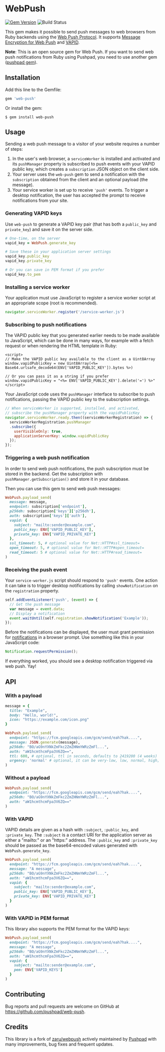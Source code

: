 # WebPush

[![Gem Version](https://badge.fury.io/rb/web-push.svg)](https://badge.fury.io/rb/web-push)
![Build Status](https://github.com/pushpad/web-push/workflows/CI/badge.svg)

This gem makes it possible to send push messages to web browsers from Ruby backends using the [Web Push Protocol](https://datatracker.ietf.org/doc/html/rfc8030). It supports [Message Encryption for Web Push](https://datatracker.ietf.org/doc/html/rfc8291) and [VAPID](https://datatracker.ietf.org/doc/html/rfc8292).

**Note**: This is an open source gem for Web Push. If you want to send web push notifications from Ruby using Pushpad, you need to use another gem ([pushpad gem](https://github.com/pushpad/pushpad-ruby)).

## Installation

Add this line to the Gemfile:

```ruby
gem 'web-push'
```

Or install the gem:

```console
$ gem install web-push
```

## Usage

Sending a web push message to a visitor of your website requires a number of steps:

1. In the user's web browser, a `serviceWorker` is installed and activated and its `pushManager` property is subscribed to push events with your VAPID public key, which creates a `subscription` JSON object on the client side.
2. Your server uses the `web-push` gem to send a notification with the `subscription` obtained from the client and an optional payload (the message).
3. Your service worker is set up to receive `'push'` events. To trigger a desktop notification, the user has accepted the prompt to receive notifications from your site.

### Generating VAPID keys

Use `web-push` to generate a VAPID key pair (that has both a `public_key` and `private_key`) and save it on the server side.

```ruby
# One-time, on the server
vapid_key = WebPush.generate_key

# Save these in your application server settings
vapid_key.public_key
vapid_key.private_key

# Or you can save in PEM format if you prefer
vapid_key.to_pem
```

### Installing a service worker

Your application must use JavaScript to register a service worker script at an appropriate scope (root is recommended).

```javascript
navigator.serviceWorker.register('/service-worker.js')
```

### Subscribing to push notifications

The VAPID public key that you generated earlier needs to be made available to JavaScript, which can be done in many ways, for example with a fetch request or when rendering the HTML template in Ruby:

```erb
<script>
// Make the VAPID public key available to the client as a Uint8Array
window.vapidPublicKey = new Uint8Array(<%= Base64.urlsafe_decode64(ENV['VAPID_PUBLIC_KEY']).bytes %>)

// Or you can pass it as a string if you prefer
window.vapidPublicKey = "<%= ENV['VAPID_PUBLIC_KEY'].delete('=') %>"
</script>
```

Your JavaScript code uses the `pushManager` interface to subscribe to push notifications, passing the VAPID public key to the subscription settings.

```javascript
// When serviceWorker is supported, installed, and activated,
// subscribe the pushManager property with the vapidPublicKey
navigator.serviceWorker.ready.then((serviceWorkerRegistration) => {
  serviceWorkerRegistration.pushManager
  .subscribe({
    userVisibleOnly: true,
    applicationServerKey: window.vapidPublicKey
  });
});
```

### Triggering a web push notification

In order to send web push notifications, the push subscription must be stored in the backend. Get the subscription with `pushManager.getSubscription()` and store it in your database.

Then you can use this gem to send web push messages:

```ruby
WebPush.payload_send(
  message: message,
  endpoint: subscription['endpoint'],
  p256dh: subscription['keys']['p256dh'],
  auth: subscription['keys']['auth'],
  vapid: {
    subject: "mailto:sender@example.com",
    public_key: ENV['VAPID_PUBLIC_KEY'],
    private_key: ENV['VAPID_PRIVATE_KEY']
  },
  ssl_timeout: 5, # optional value for Net::HTTP#ssl_timeout=
  open_timeout: 5, # optional value for Net::HTTP#open_timeout=
  read_timeout: 5 # optional value for Net::HTTP#read_timeout=
)
```

### Receiving the push event

Your `service-worker.js` script should respond to `'push'` events. One action it can take is to trigger desktop notifications by calling `showNotification` on the `registration` property.

```javascript
self.addEventListener('push', (event) => {
  // Get the push message
  var message = event.data;
  // Display a notification
  event.waitUntil(self.registration.showNotification('Example'));
});
```

Before the notifications can be displayed, the user must grant permission for [notifications](https://developer.mozilla.org/en-US/docs/Web/API/notification) in a browser prompt. Use something like this in your JavaScript code:

```javascript
Notification.requestPermission();
```

If everything worked, you should see a desktop notification triggered via web push. Yay!

## API

### With a payload

```ruby
message = {
  title: "Example",
  body: "Hello, world!",
  icon: "https://example.com/icon.png"
}

WebPush.payload_send(
  endpoint: "https://fcm.googleapis.com/gcm/send/eah7hak....",
  message: JSON.generate(message),
  p256dh: "BO/aG9nYXNkZmFkc2ZmZHNmYWRzZmFl...",
  auth: "aW1hcmthcmFpa3V6ZQ==",
  ttl: 600, # optional, ttl in seconds, defaults to 2419200 (4 weeks)
  urgency: 'normal' # optional, it can be very-low, low, normal, high, defaults to normal
)
```

### Without a payload

```ruby
WebPush.payload_send(
  endpoint: "https://fcm.googleapis.com/gcm/send/eah7hak....",
  p256dh: "BO/aG9nYXNkZmFkc2ZmZHNmYWRzZmFl...",
  auth: "aW1hcmthcmFpa3V6ZQ=="
)
```

### With VAPID

VAPID details are given as a hash with `:subject`, `:public_key`, and
`:private_key`. The `:subject` is a contact URI for the application server as either a "mailto:" or an "https:" address. The `:public_key` and `:private_key` should be passed as the base64-encoded values generated with `WebPush.generate_key`.

```ruby
WebPush.payload_send(
  endpoint: "https://fcm.googleapis.com/gcm/send/eah7hak....",
  message: "A message",
  p256dh: "BO/aG9nYXNkZmFkc2ZmZHNmYWRzZmFl...",
  auth: "aW1hcmthcmFpa3V6ZQ==",
  vapid: {
    subject: "mailto:sender@example.com",
    public_key: ENV['VAPID_PUBLIC_KEY'],
    private_key: ENV['VAPID_PRIVATE_KEY']
  }
)
```

### With VAPID in PEM format

This library also supports the PEM format for the VAPID keys:

```ruby
WebPush.payload_send(
  endpoint: "https://fcm.googleapis.com/gcm/send/eah7hak....",
  message: "A message",
  p256dh: "BO/aG9nYXNkZmFkc2ZmZHNmYWRzZmFl...",
  auth: "aW1hcmthcmFpa3V6ZQ==",
  vapid: {
    subject: "mailto:sender@example.com",
    pem: ENV['VAPID_KEYS']
  }
)
```

## Contributing

Bug reports and pull requests are welcome on GitHub at https://github.com/pushpad/web-push.

## Credits

This library is a fork of [zaru/webpush](https://github.com/zaru/webpush) actively maintained by [Pushpad](https://pushpad.xyz) with many improvements, bug fixes and frequent updates.
